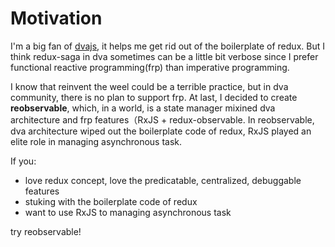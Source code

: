 # Motivation

I'm a big fan of [dvajs](https://github.com/dvajs/dva), it helps me get rid out of the boilerplate of redux. But I think redux-saga in dva sometimes can be a little bit verbose since I prefer functional reactive programming(frp) than imperative programming. 

I know that reinvent the weel could be a terrible practice, but in dva community, there is no plan to support frp. At last, I decided to create **reobservable**, which, in a world, is a state manager mixined dva architecture and frp features（RxJS + redux-observable. In reobservable, dva architecture wiped out the boilerplate code of redux, RxJS played an elite role in managing asynchronous task.

If you:

- love redux concept, love the predicatable, centralized, debuggable features 
- stuking with the boilerplate code of redux
- want to use RxJS to managing asynchronous task

try reobservable!
